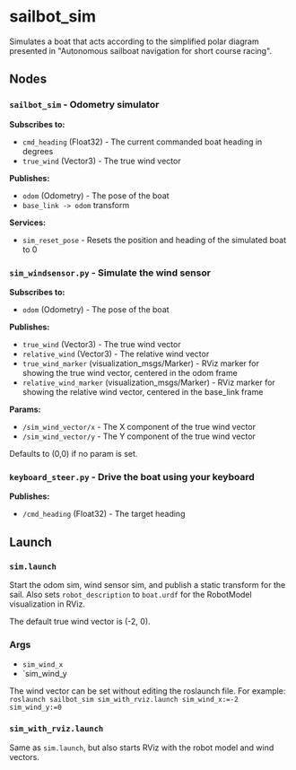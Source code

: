 # sailbot_sim

Simulates a boat that acts according to the simplified polar diagram presented in "Autonomous sailboat navigation for short course racing".

## Nodes

### `sailbot_sim` -  Odometry simulator

**Subscribes to:**
* `cmd_heading` (Float32) - The current commanded boat heading in degrees
* `true_wind` (Vector3) - The true wind vector

**Publishes:**
* `odom` (Odometry) - The pose of the boat
* `base_link -> odom` transform

**Services:**
* `sim_reset_pose` - Resets the position and heading of the simulated boat to 0

### `sim_windsensor.py` - Simulate the wind sensor

**Subscribes to:**
* `odom` (Odometry) - The pose of the boat

**Publishes:**
* `true_wind` (Vector3) - The true wind vector
* `relative_wind` (Vector3) - The relative wind vector
* `true_wind_marker` (visualization_msgs/Marker) - RViz marker for showing the true wind vector, centered in the odom frame
* `relative_wind_marker` (visualization_msgs/Marker) - RViz marker for showing the relative wind vector, centered in the base_link frame

**Params:**
* `/sim_wind_vector/x` - The X component of the true wind vector
* `/sim_wind_vector/y` - The Y component of the true wind vector

Defaults to (0,0) if no param is set. 

### `keyboard_steer.py` - Drive the boat using your keyboard

**Publishes:**
* `/cmd_heading` (Float32) - The target heading


## Launch
### `sim.launch`

Start the odom sim, wind sensor sim, and publish a static transform for the sail. Also sets `robot_description` to `boat.urdf` for the RobotModel visualization in RViz.

The default true wind vector is (-2, 0).

### Args
* `sim_wind_x`
* `sim_wind_y

The wind vector can be set without editing the roslaunch file. For example: `roslaunch sailbot_sim sim_with_rviz.launch sim_wind_x:=-2 sim_wind_y:=0`

### `sim_with_rviz.launch`

Same as `sim.launch`, but also starts RViz with the robot model and wind vectors.


